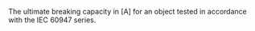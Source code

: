 The ultimate breaking capacity in [A] for an object tested in accordance with the IEC 60947 series.
